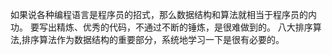 如果说各种编程语言是程序员的招式，那么数据结构和算法就相当于程序员的内功。
要写出精炼、优秀的代码，不通过不断的锤炼，是很难做到的。
八大排序算法,排序算法作为数据结构的重要部分，系统地学习一下是很有必要的。